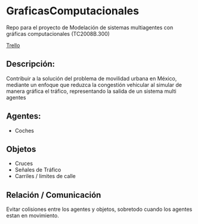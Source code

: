 # GraficasComputacionales
Repo para el proyecto de Modelación de sistemas multiagentes con gráficas computacionales (TC2008B.300)

[Trello](https://trello.com/invite/b/Cqs33oZX/b5004c9dae08b19a9e553c48ee6d1517/graficas-computacionales)

## Descripción:

Contribuir a la solución del problema de movilidad urbana en México, mediante un enfoque que reduzca la congestión vehicular al simular de manera gráfica el tráfico, representando la salida de un sistema multi agentes

## Agentes:

- Coches

## Objetos

- Cruces
- Señales de Tráfico
- Carriles / limites de calle

## Relación / Comunicación

Evitar colisiones entre los agentes y objetos, sobretodo cuando los agentes estan en movimiento.
